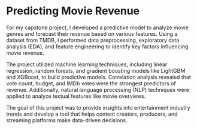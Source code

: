 # Predicting Movie Revenue

For my capstone project, I developed a predictive model to analyze movie genres and forecast their revenue based on various features. Using a dataset from TMDB, I performed data preprocessing, exploratory data analysis (EDA), and feature engineering to identify key factors influencing movie revenue.

The project utilized machine learning techniques, including linear regression, random forests, and gradient boosting models like LightGBM and XGBoost, to build predictive models. Correlation analysis revealed that vote count, budget, and IMDb votes were the strongest predictors of revenue. Additionally, natural language processing (NLP) techniques were applied to analyze textual features like movie overviews.

The goal of this project was to provide insights into entertainment industry trends and develop a tool that helps content creators, producers, and streaming platforms make data-driven decisions.
